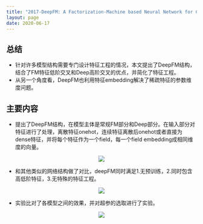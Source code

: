 ```yaml
---
title: "2017-DeepFM: A Factorization-Machine based Neural Network for CTR Prediction"
layout: page
date: 2020-06-17
---
```


## 总结

- 针对许多模型结构需要专门设计特征工程的情况，本文提出了DeepFM结构，结合了FM特征低阶交叉和Deep高阶交叉的优点，并简化了特征工程。
- 从另一个角度看，DeepFM也利用特征embedding解决了稀疏特征的参数维度问题。


## 主要内容

- 提出了DeepFM结构，在模型主体是常规FM部分和Deep部分。在输入部分对特征进行了处理，离散特征onehot，连续特征离散后onehot或者直接为dense特征，并将每个特征作为一个field，每一个field embedding成相同维度的向量。
<div style="text-align: center"><img src="/wiki/attach/images/deepFm-01.png" style="max-width:500px"></div>

- 和其他类似的网络结构做了对比，deepFM同时满足1.无预训练，2.同时包含高低阶特征，3.无特殊的特征工程。
<div style="text-align: center"><img src="/wiki/attach/images/deepFm-02.png" style="max-width:700px"></div>

- 实验比对了各模型之间的效果，并对超参的选取进行了实验。
<div style="text-align: center"><img src="/wiki/attach/images/deepFm-03.png" style="max-width:400px"></div>